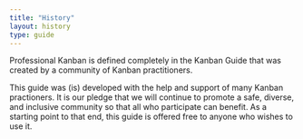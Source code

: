 ```yaml
---
title: "History"
layout: history
type: guide
---
```


Professional Kanban is defined completely in the Kanban Guide that was created by a community of Kanban practitioners.

This guide was (is) developed with the help and support of many Kanban practioners. It is our pledge that we will continue to promote a safe, diverse, and inclusive community so that all who participate can benefit. As a starting point to that end, this guide is offered free to anyone who wishes to use it.
